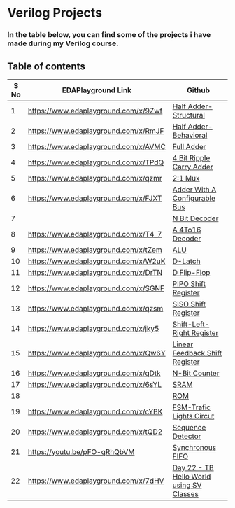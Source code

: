 # Verilog Projects

### In the table below, you can find some of the projects i have made during my Verilog course.


## Table of contents
| S No | EDAPlayground Link | Github |
| --- | ---- | ---- |
| 1 | https://www.edaplayground.com/x/9Zwf | [Half Adder-Structural ](https://github.com/idanhagai5/Verilog-HDL-Fundamentals-for-Digital-Design-and-Verification/tree/main/Project1)                                |
| 2 | https://www.edaplayground.com/x/RmJF | [Half Adder-Behavioral ](https://github.com/idanhagai5/Verilog-HDL-Fundamentals-for-Digital-Design-and-Verification/tree/main/Project2)        |
| 3 | https://www.edaplayground.com/x/AVMC | [Full Adder](https://github.com/idanhagai5/Verilog-HDL-Fundamentals-for-Digital-Design-and-Verification/tree/main/Project3)                     |
| 4 | https://www.edaplayground.com/x/TPdQ | [4 Bit Ripple Carry Adder](https://github.com/idanhagai5/Verilog-HDL-Fundamentals-for-Digital-Design-and-Verification/tree/main/Project4)                           |
| 5 | https://www.edaplayground.com/x/qzmr | [2:1 Mux](https://github.com/idanhagai5/Verilog-HDL-Fundamentals-for-Digital-Design-and-Verification/tree/main/Project5)                        |
| 6 | https://www.edaplayground.com/x/FJXT | [Adder With A Configurable Bus](https://github.com/idanhagai5/Verilog-HDL-Fundamentals-for-Digital-Design-and-Verification/tree/main/Project6)                     |
| 7 | | [N Bit Decoder](https://github.com/idanhagai5/Verilog-HDL-Fundamentals-for-Digital-Design-and-Verification/tree/main/Project7)                                                                      |
| 8 | https://www.edaplayground.com/x/T4_7 | [A 4To16 Decoder](https://github.com/idanhagai5/Verilog-HDL-Fundamentals-for-Digital-Design-and-Verification/tree/main/Project8)        |
| 9 | https://www.edaplayground.com/x/tZem | [ALU](https://github.com/idanhagai5/Verilog-HDL-Fundamentals-for-Digital-Design-and-Verification/tree/main/Project9)           |
|10 | https://www.edaplayground.com/x/W2uK | [D-Latch](https://github.com/idanhagai5/Verilog-HDL-Fundamentals-for-Digital-Design-and-Verification/tree/main/Project10)           |
|11 | https://www.edaplayground.com/x/DrTN | [D Flip-Flop ](https://github.com/idanhagai5/Verilog-HDL-Fundamentals-for-Digital-Design-and-Verification/tree/main/Project11)      |
|12 | https://www.edaplayground.com/x/SGNF | [PIPO Shift Register](https://github.com/idanhagai5/Verilog-HDL-Fundamentals-for-Digital-Design-and-Verification/tree/main/Project%2012)                |
|13 | https://www.edaplayground.com/x/qzsm | [SISO Shift Register](https://github.com/idanhagai5/Verilog-HDL-Fundamentals-for-Digital-Design-and-Verification/tree/main/Project%2013)           |
|14 | https://www.edaplayground.com/x/jky5 | [Shift-Left-Right Register](https://github.com/idanhagai5/Verilog-HDL-Fundamentals-for-Digital-Design-and-Verification/tree/main/Project%2014)          |
|15 | https://www.edaplayground.com/x/Qw6Y | [Linear Feedback Shift Register](https://github.com/idanhagai5/Verilog-HDL-Fundamentals-for-Digital-Design-and-Verification/tree/main/Project%2015)             |
|16 | https://www.edaplayground.com/x/qDtk | [N-Bit Counter](https://github.com/idanhagai5/Verilog-HDL-Fundamentals-for-Digital-Design-and-Verification/tree/main/Project%2016)                      |
|17 | https://www.edaplayground.com/x/6sYL | [SRAM](https://github.com/idanhagai5/Verilog-HDL-Fundamentals-for-Digital-Design-and-Verification/tree/main/Project%2017)         |
|18 | | [ROM](https://github.com/idanhagai5/Verilog-HDL-Fundamentals-for-Digital-Design-and-Verification/tree/main/Project%2018)                                                              |
|19 | https://www.edaplayground.com/x/cYBK | [FSM-Trafic Lights Circut](https://github.com/idanhagai5/Verilog-HDL-Fundamentals-for-Digital-Design-and-Verification/tree/main/Project%2019)                                       |
|20 | https://www.edaplayground.com/x/tQD2 | [Sequence Detector](https://github.com/idanhagai5/Verilog-HDL-Fundamentals-for-Digital-Design-and-Verification/tree/main/Project%2020)                      |
|21 | https://youtu.be/pFO-qRhQbVM | [Synchronous FIFO](https://github.com/idanhagai5/Verilog-HDL-Fundamentals-for-Digital-Design-and-Verification/tree/main/Project%2021)                                                            |
|22 | https://www.edaplayground.com/x/7dHV | [Day 22 - TB Hello World using SV Classes](https://github.com/raulbehl/100DaysOfRTL/tree/main/day22)     |
